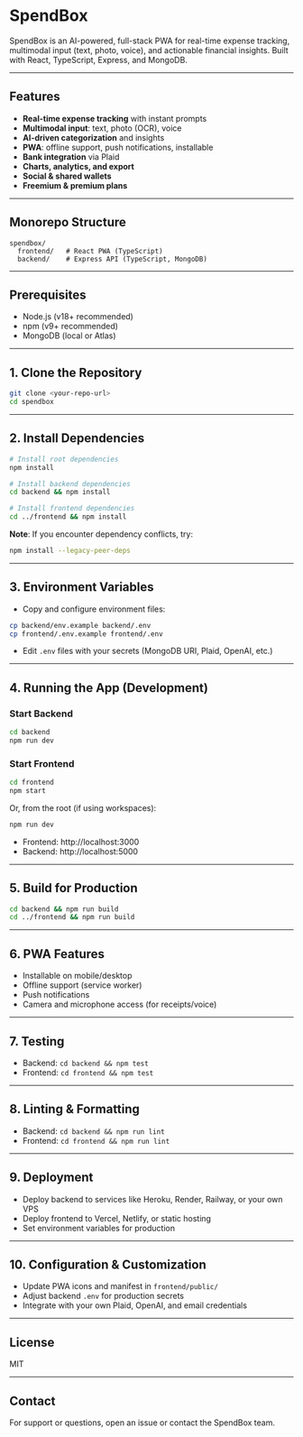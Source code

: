 # SpendBox

SpendBox is an AI-powered, full-stack PWA for real-time expense tracking, multimodal input (text, photo, voice), and actionable financial insights. Built with React, TypeScript, Express, and MongoDB.

---

## Features
- **Real-time expense tracking** with instant prompts
- **Multimodal input**: text, photo (OCR), voice
- **AI-driven categorization** and insights
- **PWA**: offline support, push notifications, installable
- **Bank integration** via Plaid
- **Charts, analytics, and export**
- **Social & shared wallets**
- **Freemium & premium plans**

---

## Monorepo Structure
```
spendbox/
  frontend/   # React PWA (TypeScript)
  backend/    # Express API (TypeScript, MongoDB)
```

---

## Prerequisites
- Node.js (v18+ recommended)
- npm (v9+ recommended)
- MongoDB (local or Atlas)

---

## 1. Clone the Repository
```bash
git clone <your-repo-url>
cd spendbox
```

---

## 2. Install Dependencies
```bash
# Install root dependencies
npm install

# Install backend dependencies
cd backend && npm install

# Install frontend dependencies
cd ../frontend && npm install
```

**Note**: If you encounter dependency conflicts, try:
```bash
npm install --legacy-peer-deps
```

---

## 3. Environment Variables
- Copy and configure environment files:

```bash
cp backend/env.example backend/.env
cp frontend/.env.example frontend/.env
```
- Edit `.env` files with your secrets (MongoDB URI, Plaid, OpenAI, etc.)

---

## 4. Running the App (Development)
### Start Backend
```bash
cd backend
npm run dev
```

### Start Frontend
```bash
cd frontend
npm start
```

Or, from the root (if using workspaces):
```bash
npm run dev
```

- Frontend: http://localhost:3000
- Backend:  http://localhost:5000

---

## 5. Build for Production
```bash
cd backend && npm run build
cd ../frontend && npm run build
```

---

## 6. PWA Features
- Installable on mobile/desktop
- Offline support (service worker)
- Push notifications
- Camera and microphone access (for receipts/voice)

---

## 7. Testing
- Backend: `cd backend && npm test`
- Frontend: `cd frontend && npm test`

---

## 8. Linting & Formatting
- Backend: `cd backend && npm run lint`
- Frontend: `cd frontend && npm run lint`

---

## 9. Deployment
- Deploy backend to services like Heroku, Render, Railway, or your own VPS
- Deploy frontend to Vercel, Netlify, or static hosting
- Set environment variables for production

---

## 10. Configuration & Customization
- Update PWA icons and manifest in `frontend/public/`
- Adjust backend `.env` for production secrets
- Integrate with your own Plaid, OpenAI, and email credentials

---

## License
MIT

---

## Contact
For support or questions, open an issue or contact the SpendBox team.
